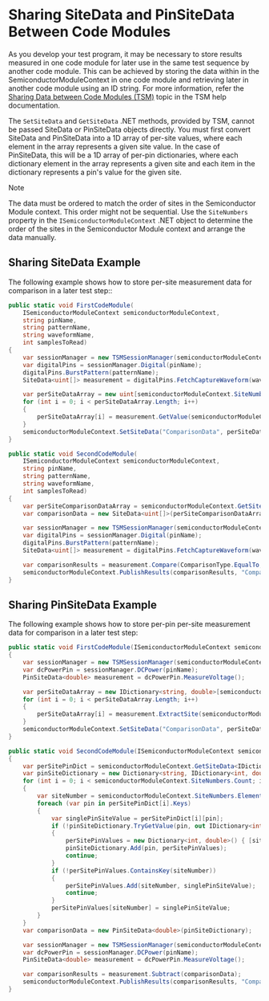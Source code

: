 # Sharing SiteData and PinSiteData Between Code Modules

As you develop your test program, it may be necessary to store results measured in one code module for later use in the same test sequence by another code module. This can be achieved by storing the data within in the SemiconductorModuleContext in one code module and retrieving later in another code module using an ID string. For more information, refer the [Sharing Data between Code Modules (TSM)](https://www.ni.com/docs/bundle/teststand-semiconductor-module/page/sharing-data-between-code-modules.html) topic in the TSM help documentation.

The `SetSiteData` and `GetSiteData` .NET methods, provided by TSM, cannot be passed SiteData or PinSiteData objects directly. You must first convert SiteData and PinSiteData into a 1D array of per-site values, where each element in the array represents a given site value. In the case of PinSiteData, this will be a 1D array of per-pin dictionaries, where each dictionary element in the array represents a given site and each item in the dictionary represents a pin's value for the given site.

> [!NOTE]
> The data must be ordered to match the order of sites in the Semiconductor Module context. This order might not be sequential. Use the `SiteNumbers` property in the `ISemiconductorModuleContext` .NET object to determine the order of the sites in the Semiconductor Module context and arrange the data manually.

## Sharing SiteData Example

The following example shows how to store per-site measurement data for comparison in a later test step::

```C#
public static void FirstCodeModule(
    ISemiconductorModuleContext semiconductorModuleContext,
    string pinName,
    string patternName,
    string waveformName,
    int samplesToRead)
{
    var sessionManager = new TSMSessionManager(semiconductorModuleContext);
    var digitalPins = sessionManager.Digital(pinName);
    digitalPins.BurstPattern(patternName);
    SiteData<uint[]> measurement = digitalPins.FetchCaptureWaveform(waveformName, samplesToRead);

    var perSiteDataArray = new uint[semiconductorModuleContext.SiteNumbers.Count][];
    for (int i = 0; i < perSiteDataArray.Length; i++)
    {
        perSiteDataArray[i] = measurement.GetValue(semiconductorModuleContext.SiteNumbers.ElementAt(i));
    }
    semiconductorModuleContext.SetSiteData("ComparisonData", perSiteDataArray);
}

public static void SecondCodeModule(
    ISemiconductorModuleContext semiconductorModuleContext,
    string pinName,
    string patternName,
    string waveformName,
    int samplesToRead)
{
    var perSiteComparisonDataArray = semiconductorModuleContext.GetSiteData<uint[]>("ComparisonData");
    var comparisonData = new SiteData<uint[]>(perSiteComparisonDataArray);

    var sessionManager = new TSMSessionManager(semiconductorModuleContext);
    var digitalPins = sessionManager.Digital(pinName);
    digitalPins.BurstPattern(patternName);
    SiteData<uint[]> measurement = digitalPins.FetchCaptureWaveform(waveformName, 1);

    var comparisonResults = measurement.Compare(ComparisonType.EqualTo, comparisonData);
    semiconductorModuleContext.PublishResults(comparisonResults, "ComparisonResults");
}
```

## Sharing PinSiteData Example

The following example shows how to store per-pin per-site measurement data for comparison in a later test step:

``` C#
public static void FirstCodeModule(ISemiconductorModuleContext semiconductorModuleContext, string pinName)
{
    var sessionManager = new TSMSessionManager(semiconductorModuleContext);
    var dcPowerPin = sessionManager.DCPower(pinName);
    PinSiteData<double> measurement = dcPowerPin.MeasureVoltage();

    var perSiteDataArray = new IDictionary<string, double>[semiconductorModuleContext.SiteNumbers.Count];
    for (int i = 0; i < perSiteDataArray.Length; i++)
    {
        perSiteDataArray[i] = measurement.ExtractSite(semiconductorModuleContext.SiteNumbers.ElementAt(i));
    }
    semiconductorModuleContext.SetSiteData("ComparisonData", perSiteDataArray);
}

public static void SecondCodeModule(ISemiconductorModuleContext semiconductorModuleContext, string pinName)
{
    var perSitePinDict = semiconductorModuleContext.GetSiteData<IDictionary<string, double>>("ComparisonData");
    var pinSiteDictionary = new Dictionary<string, IDictionary<int, double>>();
    for (int i = 0; i < semiconductorModuleContext.SiteNumbers.Count; i++)
    {
        var siteNumber = semiconductorModuleContext.SiteNumbers.ElementAt(i);
        foreach (var pin in perSitePinDict[i].Keys)
        {
            var singlePinSiteValue = perSitePinDict[i][pin];
            if (!pinSiteDictionary.TryGetValue(pin, out IDictionary<int, double> perSitePinValues))
            {
                perSitePinValues = new Dictionary<int, double>() { [siteNumber] = singlePinSiteValue };
                pinSiteDictionary.Add(pin, perSitePinValues);
                continue;
            }
            if (!perSitePinValues.ContainsKey(siteNumber))
            {
                perSitePinValues.Add(siteNumber, singlePinSiteValue);
                continue;
            }
            perSitePinValues[siteNumber] = singlePinSiteValue;
        }
    }
    var comparisonData = new PinSiteData<double>(pinSiteDictionary);

    var sessionManager = new TSMSessionManager(semiconductorModuleContext);
    var dcPowerPin = sessionManager.DCPower(pinName);
    PinSiteData<double> measurement = dcPowerPin.MeasureVoltage();

    var comparisonResults = measurement.Subtract(comparisonData);
    semiconductorModuleContext.PublishResults(comparisonResults, "ComparisonResults");
}
```
